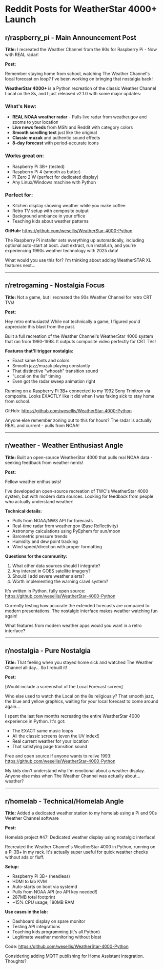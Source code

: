 # Reddit Posts for WeatherStar 4000+ Launch

## r/raspberry_pi - Main Announcement Post

**Title:** I recreated the Weather Channel from the 90s for Raspberry Pi - Now with REAL radar!

**Post:**

Remember staying home from school, watching The Weather Channel's local forecast on loop? I've been working on bringing that nostalgia back!

**WeatherStar 4000+** is a Python recreation of the classic Weather Channel Local on the 8s, and I just released v2.1.0 with some major updates:

### What's New:
- **REAL NOAA weather radar** - Pulls live radar from weather.gov and zooms to your location
- **Live news feeds** from MSN and Reddit with category colors
- **Smooth scrolling text** just like the original
- **Classic muzak** and authentic sound effects
- **8-day forecast** with period-accurate icons

### Works great on:
- Raspberry Pi 3B+ (tested)
- Raspberry Pi 4 (smooth as butter)
- Pi Zero 2 W (perfect for dedicated display)
- Any Linux/Windows machine with Python

### Perfect for:
- Kitchen display showing weather while you make coffee
- Retro TV setup with composite output
- Background ambiance in your office
- Teaching kids about weather patterns

**GitHub:** https://github.com/wesellis/WeatherStar-4000-Python

The Raspberry Pi installer sets everything up automatically, including optional auto-start at boot. Just extract, run install.sh, and you're experiencing 1990s weather technology with 2025 data!

What would you use this for? I'm thinking about adding WeatherSTAR XL features next...

---

## r/retrogaming - Nostalgia Focus

**Title:** Not a game, but I recreated the 90s Weather Channel for retro CRT TVs!

**Post:**

Hey retro enthusiasts! While not technically a game, I figured you'd appreciate this blast from the past.

Built a full recreation of the Weather Channel's WeatherStar 4000 system that ran from 1990-1998. It outputs composite video perfectly for CRT TVs!

**Features that'll trigger nostalgia:**
- Exact same fonts and colors
- Smooth jazz/muzak playing constantly
- That distinctive "whoosh" transition sound
- "Local on the 8s" timing
- Even got the radar sweep animation right

Running on a Raspberry Pi 3B+ connected to my 1992 Sony Trinitron via composite. Looks EXACTLY like it did when I was faking sick to stay home from school.

GitHub: https://github.com/wesellis/WeatherStar-4000-Python

Anyone else remember zoning out to this for hours? The radar is actually REAL and current - pulls from NOAA!

---

## r/weather - Weather Enthusiast Angle

**Title:** Built an open-source WeatherStar 4000 that pulls real NOAA data - seeking feedback from weather nerds!

**Post:**

Fellow weather enthusiasts!

I've developed an open-source recreation of TWC's WeatherStar 4000 system, but with modern data sources. Looking for feedback from people who actually understand weather!

**Technical details:**
- Pulls from NOAA/NWS API for forecasts
- Real-time radar from weather.gov (Base Reflectivity)
- Astronomy calculations using PyEphem for sun/moon
- Barometric pressure trends
- Humidity and dew point tracking
- Wind speed/direction with proper formatting

**Questions for the community:**
1. What other data sources should I integrate?
2. Any interest in GOES satellite imagery?
3. Should I add severe weather alerts?
4. Worth implementing the warning crawl system?

It's written in Python, fully open source: https://github.com/wesellis/WeatherStar-4000-Python

Currently testing how accurate the extended forecasts are compared to modern presentations. The nostalgic interface makes weather watching fun again!

What features from modern weather apps would you want in a retro interface?

---

## r/nostalgia - Pure Nostalgia

**Title:** That feeling when you stayed home sick and watched The Weather Channel all day... So I rebuilt it!

**Post:**

[Would include a screenshot of the Local Forecast screen]

Who else used to watch the Local on the 8s religiously? That smooth jazz, the blue and yellow graphics, waiting for your local forecast to come around again...

I spent the last few months recreating the entire WeatherStar 4000 experience in Python. It's got:
- The EXACT same music loops
- All the classic screens (even the UV index!)
- Real current weather for your location
- That satisfying page transition sound

Free and open source if anyone wants to relive 1993: https://github.com/wesellis/WeatherStar-4000-Python

My kids don't understand why I'm emotional about a weather display. Anyone else miss when The Weather Channel was actually about... weather?

---

## r/homelab - Technical/Homelab Angle

**Title:** Added a dedicated weather station to my homelab using a Pi and 90s Weather Channel software

**Post:**

Homelab project #47: Dedicated weather display using nostalgic interface!

Recreated the Weather Channel's WeatherStar 4000 in Python, running on a Pi 3B+ in my rack. It's actually super useful for quick weather checks without ads or fluff.

**Setup:**
- Raspberry Pi 3B+ (headless)
- HDMI to lab KVM
- Auto-starts on boot via systemd
- Pulls from NOAA API (no API key needed!)
- 287MB total footprint
- ~15% CPU usage, 180MB RAM

**Use cases in the lab:**
- Dashboard display on spare monitor
- Testing API integrations
- Teaching kids programming (it's all Python)
- Legitimate weather monitoring without bloat

Code: https://github.com/wesellis/WeatherStar-4000-Python

Considering adding MQTT publishing for Home Assistant integration. Thoughts?